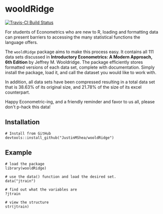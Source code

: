 # wooldRidge 

[![Travis-CI Build Status](https://travis-ci.org/JustinMShea/wooldRidge.svg?branch=master)](https://travis-ci.org/JustinMShea/wooldRidge)

For students of Econometrics who are new to R, loading and formatting data can present barriers to accessing the many statistical functions the language offers.

The `wooldRidge` package aims to make this process easy. It contains all 111 data sets discussed in **Introductory Econometrics: A Modern Approach, 6th Edition** by Jeffrey M. Wooldridge. The package efficiently stores formatted versions of each data set, complete with documentation. Simply install the package, load it, and call the dataset you would
like to work with.

In addition, all data sets have been compressed resulting in a total data set that is 38.63% of its original size, and 21.78% of the size of its excel counterpart. 

Happy Econometric-ing, and a friendly reminder and favor to us all, please don't p-hack this data! 


## Installation

```r{}
# Install from GitHub
devtools::install_github("JustinMShea/wooldRidge")
```

## Example

```{r}
# load the package
library(wooldRidge)

# use the data() function and load the desired set.
data("jtrain")

# find out what the variables are
?jtrain

# view the structure
str(jtrain)
```


